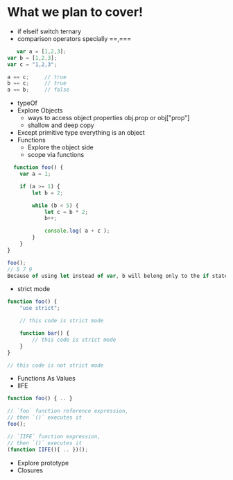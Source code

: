 # What we plan to cover!
- if elseif switch ternary
- comparison operators specially ==,===
```javascript
   var a = [1,2,3];
var b = [1,2,3];
var c = "1,2,3";

a == c;		// true
b == c;		// true
a == b;		// false
```
- typeOf
- Explore Objects
  - ways to access object properties obj.prop or obj["prop"]
  - shallow and deep copy
- Except primitive type everything is an object
- Functions
  - Explore the object side
  - scope via functions  
```javascript
  function foo() {
	var a = 1;

	if (a >= 1) {
		let b = 2;

		while (b < 5) {
			let c = b * 2;
			b++;

			console.log( a + c );
		}
	}
}

foo();
// 5 7 9
Because of using let instead of var, b will belong only to the if statement and thus not to the whole foo() function's scope. Similarly, c belongs only to the while loop. Block scoping is very useful for managing your variable scopes in a more fine-grained fashion, which can make your code much easier to maintain over time.
```
- strict mode
```javascript
function foo() {
	"use strict";

	// this code is strict mode

	function bar() {
		// this code is strict mode
	}
}

// this code is not strict mode
```
- Functions As Values
- IIFE
```javascript
function foo() { .. }

// `foo` function reference expression,
// then `()` executes it
foo();

// `IIFE` function expression,
// then `()` executes it
(function IIFE(){ .. })();
```
- Explore prototype 
- Closures
